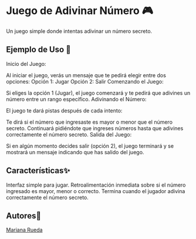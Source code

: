 <!-- Actividades en psint -->
#  Juego de Adivinar Número 🎮

Un juego simple donde intentas adivinar un número secreto.


##  Ejemplo de Uso 🚀

Inicio del Juego:

Al iniciar el juego, verás un mensaje que te pedirá elegir entre dos opciones:
Opción 1: Jugar
Opción 2: Salir
Comenzando el Juego:

Si eliges la opción 1 (Jugar), el juego comenzará y te pedirá que adivines un número entre un rango específico.
Adivinando el Número:

El juego te dará pistas después de cada intento:

Te dirá si el número que ingresaste es mayor o menor que el número secreto.
Continuará pidiéndote que ingreses números hasta que adivines correctamente el número secreto.
Salida del Juego:

Si en algún momento decides salir (opción 2), el juego terminará y se mostrará un mensaje indicando que has salido del juego.

## Características✨
Interfaz simple para jugar.
Retroalimentación inmediata sobre si el número ingresado es mayor, menor o correcto.
Termina cuando el jugador adivina correctamente el número secreto.

## Autores👤


[Mariana Rueda](https://github.com/mariana34r)







